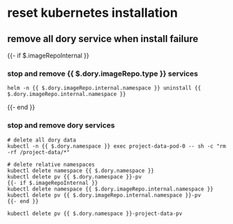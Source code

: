 # reset kubernetes installation

## remove all dory service when install failure

{{- if $.imageRepoInternal }}
### stop and remove {{ $.dory.imageRepo.type }} services

```shell script
helm -n {{ $.dory.imageRepo.internal.namespace }} uninstall {{ $.dory.imageRepo.internal.namespace }}
```
{{- end }}

### stop and remove dory services

```shell script
# delete all dory data
kubectl -n {{ $.dory.namespace }} exec project-data-pod-0 -- sh -c "rm -rf /project-data/*"

# delete relative namespaces
kubectl delete namespace {{ $.dory.namespace }}
kubectl delete pv {{ $.dory.namespace }}-pv
{{- if $.imageRepoInternal }}
kubectl delete namespace {{ $.dory.imageRepo.internal.namespace }}
kubectl delete pv {{ $.dory.imageRepo.internal.namespace }}-pv
{{- end }}

kubectl delete pv {{ $.dory.namespace }}-project-data-pv
```
